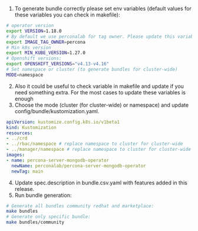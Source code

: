 1. To generate bundle correctly please set env variables (default values for these variables you can check in makefile): 
```bash
# operator version
export VERSION=1.18.0
# By default we use perconalab for tag owner. Please update this variable to use another repo
export IMAGE_TAG_OWNER=percona
# Min k8s version
export MIN_KUBE_VERSION=1.27.0
# Openshift versions:
export OPENSHIFT_VERSIONS="v4.13-v4.16"
# Set namespace or cluster (to generate bundles for cluster-wide)
MODE=namespace
```
2. Also it could be useful to check variable in makefile and update if you need something extra. For the most cases to update these variables is enough
3. Choose the mode (cluster (for cluster-wide) or namespace) and update config/bundle/kustomization.yaml.
```yaml
apiVersion: kustomize.config.k8s.io/v1beta1
kind: Kustomization
resources:
- ../crd
- ../rbac/namespace # replace namespace to cluster for cluster-wide
- ../manager/namespace # replace namespace to cluster for cluster-wide 
images:
- name: percona-server-mongodb-operator
  newName: perconalab/percona-server-mongodb-operator
  newTag: main
```
4. Update spec.description in bundle.csv.yaml with features added in this release.
5. Run bundle generation:
```bash
# Generate all bundles community redhat and marketplace:
make bundles
# Generate only specific bundle:
make bundles/community
```

